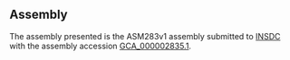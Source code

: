 

Assembly
--------

The assembly presented is the ASM283v1 assembly submitted to
[INSDC](http://www.insdc.org) with the assembly accession
[GCA\_000002835.1](http://www.ebi.ac.uk/ena/data/view/GCA_000002835.1).
